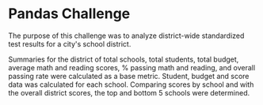 # Pandas Challenge

The purpose of this challenge was to analyze district-wide standardized test results for a city's school district.

Summaries for the district of total schools, total students, total budget, average math and reading scores, % passing math and reading, and overall passing rate were calculated as a base metric. Student, budget and score data was calculated for each school. Comparing scores by school and with the overall district scores, the top and bottom 5 schools were determined.